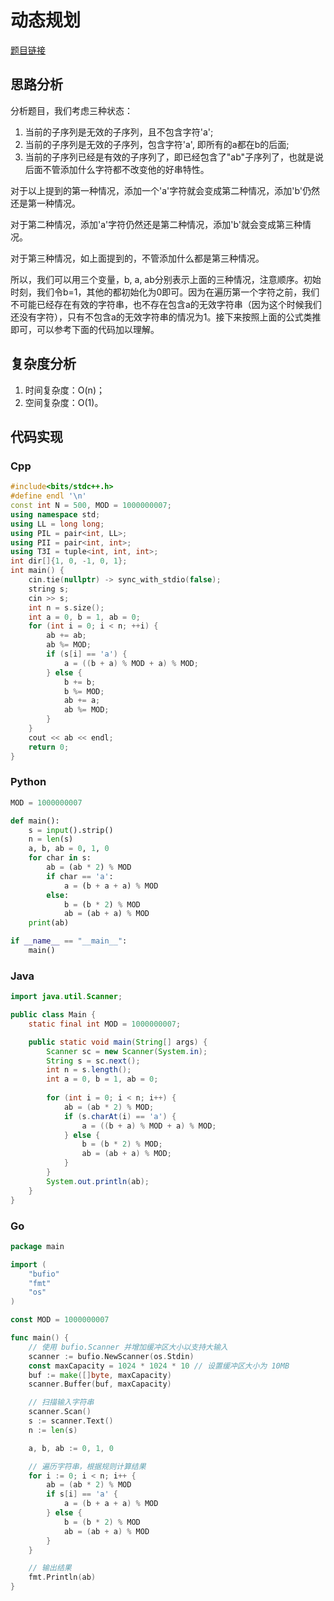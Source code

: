 # 动态规划
[题目链接](https://kamacoder.com/problempage.php?pid=1324)
## 思路分析
分析题目，我们考虑三种状态：

1. 当前的子序列是无效的子序列，且不包含字符'a';
2. 当前的子序列是无效的子序列，包含字符'a', 即所有的a都在b的后面;
3. 当前的子序列已经是有效的子序列了，即已经包含了"ab"子序列了，也就是说后面不管添加什么字符都不改变他的好串特性。

对于以上提到的第一种情况，添加一个'a'字符就会变成第二种情况，添加'b'仍然还是第一种情况。

对于第二种情况，添加'a'字符仍然还是第二种情况，添加'b'就会变成第三种情况。

对于第三种情况，如上面提到的，不管添加什么都是第三种情况。

所以，我们可以用三个变量，b, a, ab分别表示上面的三种情况，注意顺序。初始时刻，我们令b=1，其他的都初始化为0即可。因为在遍历第一个字符之前，我们不可能已经存在有效的字符串，也不存在包含a的无效字符串（因为这个时候我们还没有字符），只有不包含a的无效字符串的情况为1。接下来按照上面的公式类推即可，可以参考下面的代码加以理解。
## 复杂度分析
1. 时间复杂度：O(n)；
2. 空间复杂度：O(1)。
## 代码实现
### Cpp
``` cpp
#include<bits/stdc++.h>
#define endl '\n'
const int N = 500, MOD = 1000000007;
using namespace std;
using LL = long long;
using PIL = pair<int, LL>;
using PII = pair<int, int>;
using T3I = tuple<int, int, int>;
int dir[]{1, 0, -1, 0, 1};
int main() {
    cin.tie(nullptr) -> sync_with_stdio(false);
    string s;
    cin >> s;
    int n = s.size();
    int a = 0, b = 1, ab = 0;
    for (int i = 0; i < n; ++i) {
        ab += ab;
        ab %= MOD;
        if (s[i] == 'a') {
            a = ((b + a) % MOD + a) % MOD;
        } else {
            b += b;
            b %= MOD;
            ab += a;
            ab %= MOD;
        }
    }
    cout << ab << endl;
    return 0;
}
```
### Python
``` python
MOD = 1000000007

def main():
    s = input().strip()
    n = len(s)
    a, b, ab = 0, 1, 0
    for char in s:
        ab = (ab * 2) % MOD
        if char == 'a':
            a = (b + a + a) % MOD
        else:
            b = (b * 2) % MOD
            ab = (ab + a) % MOD
    print(ab)

if __name__ == "__main__":
    main()
```
### Java
``` java
import java.util.Scanner;

public class Main {
    static final int MOD = 1000000007;

    public static void main(String[] args) {
        Scanner sc = new Scanner(System.in);
        String s = sc.next();
        int n = s.length();
        int a = 0, b = 1, ab = 0;
        
        for (int i = 0; i < n; i++) {
            ab = (ab * 2) % MOD;
            if (s.charAt(i) == 'a') {
                a = ((b + a) % MOD + a) % MOD;
            } else {
                b = (b * 2) % MOD;
                ab = (ab + a) % MOD;
            }
        }
        System.out.println(ab);
    }
}
```
### Go
``` go
package main

import (
	"bufio"
	"fmt"
	"os"
)

const MOD = 1000000007

func main() {
	// 使用 bufio.Scanner 并增加缓冲区大小以支持大输入
	scanner := bufio.NewScanner(os.Stdin)
	const maxCapacity = 1024 * 1024 * 10 // 设置缓冲区大小为 10MB
	buf := make([]byte, maxCapacity)
	scanner.Buffer(buf, maxCapacity)

	// 扫描输入字符串
	scanner.Scan()
	s := scanner.Text()
	n := len(s)

	a, b, ab := 0, 1, 0

	// 遍历字符串，根据规则计算结果
	for i := 0; i < n; i++ {
		ab = (ab * 2) % MOD
		if s[i] == 'a' {
			a = (b + a + a) % MOD
		} else {
			b = (b * 2) % MOD
			ab = (ab + a) % MOD
		}
	}

	// 输出结果
	fmt.Println(ab)
}
```